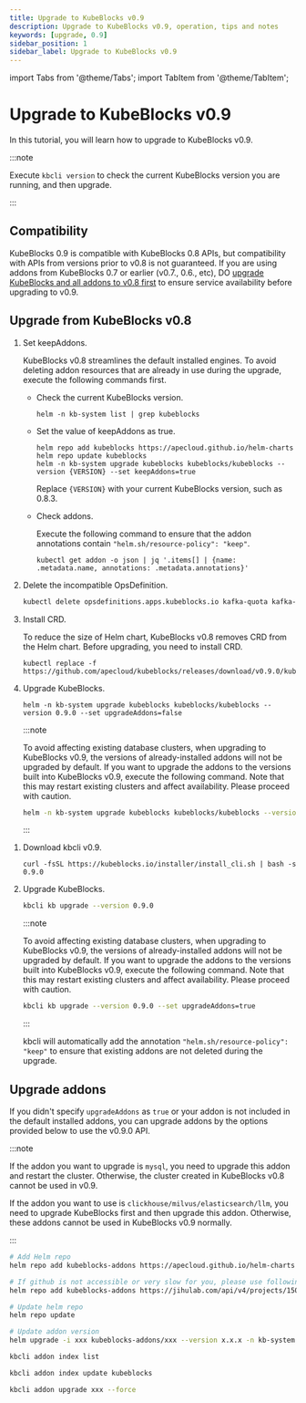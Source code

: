```yaml
---
title: Upgrade to KubeBlocks v0.9
description: Upgrade to KubeBlocks v0.9, operation, tips and notes
keywords: [upgrade, 0.9]
sidebar_position: 1
sidebar_label: Upgrade to KubeBlocks v0.9
---
```


import Tabs from '@theme/Tabs';
import TabItem from '@theme/TabItem';

# Upgrade to KubeBlocks v0.9

In this tutorial, you will learn how to upgrade to KubeBlocks v0.9.

:::note

Execute `kbcli version` to check the current KubeBlocks version you are running, and then upgrade.

:::

## Compatibility

KubeBlocks 0.9 is compatible with KubeBlocks 0.8 APIs, but compatibility with APIs from versions prior to v0.8 is not guaranteed. If you are using addons from KubeBlocks 0.7 or earlier (v0.7., 0.6., etc), DO [upgrade KubeBlocks and all addons to v0.8 first](./upgrade-kubeblocks-to-0.8.md) to ensure service availability before upgrading to v0.9.

## Upgrade from KubeBlocks v0.8

<Tabs>

<TabItem value="Helm" label="Helm" default>

1. Set keepAddons.

    KubeBlocks v0.8 streamlines the default installed engines. To avoid deleting addon resources that are already in use during the upgrade, execute the following commands first.

    - Check the current KubeBlocks version.

         ```shell
         helm -n kb-system list | grep kubeblocks
         ```

    - Set the value of keepAddons as true.

         ```shell
         helm repo add kubeblocks https://apecloud.github.io/helm-charts
         helm repo update kubeblocks
         helm -n kb-system upgrade kubeblocks kubeblocks/kubeblocks --version {VERSION} --set keepAddons=true
         ```

         Replace `{VERSION}` with your current KubeBlocks version, such as 0.8.3.

    - Check addons.

         Execute the following command to ensure that the addon annotations contain `"helm.sh/resource-policy": "keep"`.

         ```shell
         kubectl get addon -o json | jq '.items[] | {name: .metadata.name, annotations: .metadata.annotations}'
         ```

2. Delete the incompatible OpsDefinition.

   ```bash
   kubectl delete opsdefinitions.apps.kubeblocks.io kafka-quota kafka-topic kafka-user-acl switchover
   ```

3. Install CRD.

    To reduce the size of Helm chart, KubeBlocks v0.8 removes CRD from the Helm chart. Before upgrading, you need to install CRD.

    ```shell
    kubectl replace -f https://github.com/apecloud/kubeblocks/releases/download/v0.9.0/kubeblocks_crds.yaml
    ```

4. Upgrade KubeBlocks.

    ```shell
    helm -n kb-system upgrade kubeblocks kubeblocks/kubeblocks --version 0.9.0 --set upgradeAddons=false
    ```

    :::note

    To avoid affecting existing database clusters, when upgrading to KubeBlocks v0.9, the versions of already-installed addons will not be upgraded by default. If you want to upgrade the addons to the versions built into KubeBlocks v0.9, execute the following command. Note that this may restart existing clusters and affect availability. Please proceed with caution.

    ```bash
    helm -n kb-system upgrade kubeblocks kubeblocks/kubeblocks --version 0.9.0 --set upgradeAddons=true
    ```

    :::

</TabItem>

<TabItem value="kbcli" label="kbcli">

1. Download kbcli v0.9.

    ```shell
    curl -fsSL https://kubeblocks.io/installer/install_cli.sh | bash -s 0.9.0
    ```

2. Upgrade KubeBlocks.

    ```bash
    kbcli kb upgrade --version 0.9.0 
    ```

    :::note

    To avoid affecting existing database clusters, when upgrading to KubeBlocks v0.9, the versions of already-installed addons will not be upgraded by default. If you want to upgrade the addons to the versions built into KubeBlocks v0.9, execute the following command. Note that this may restart existing clusters and affect availability. Please proceed with caution.

    ```bash
    kbcli kb upgrade --version 0.9.0 --set upgradeAddons=true
    ```

    :::

    kbcli will automatically add the annotation `"helm.sh/resource-policy": "keep"` to ensure that existing addons are not deleted during the upgrade.

</TabItem>

</Tabs>

## Upgrade addons

If you didn't specify `upgradeAddons` as `true` or your addon is not included in the default installed addons, you can upgrade addons by the options provided below to use the v0.9.0 API.

:::note

If the addon you want to upgrade is `mysql`, you need to upgrade this addon and restart the cluster. Otherwise, the cluster created in KubeBlocks v0.8 cannot be used in v0.9.

If the addon you want to use is `clickhouse/milvus/elasticsearch/llm`, you need to upgrade KubeBlocks first and then upgrade this addon. Otherwise, these addons cannot be used in KubeBlocks v0.9 normally.

:::

<Tabs>

<TabItem value="Helm" label="Helm" default>

```bash
# Add Helm repo 
helm repo add kubeblocks-addons https://apecloud.github.io/helm-charts

# If github is not accessible or very slow for you, please use following repo instead
helm repo add kubeblocks-addons https://jihulab.com/api/v4/projects/150246/packages/helm/stable

# Update helm repo
helm repo update

# Update addon version
helm upgrade -i xxx kubeblocks-addons/xxx --version x.x.x -n kb-system  
```

</TabItem>

<TabItem value="kbcli" label="kbcli">

```bash
kbcli addon index list

kbcli addon index update kubeblocks

kbcli addon upgrade xxx --force
```

</TabItem>

</Tabs>
